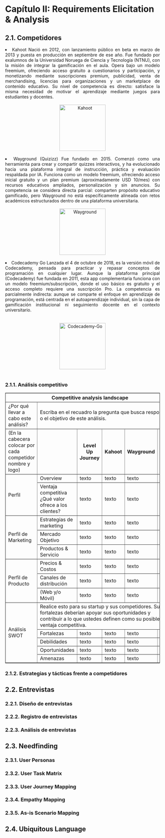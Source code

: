 # Capítulo II: Requirements Elicitation & Analysis
## 2.1. Competidores
<div align="justify"


1. Kahoot Nació en 2012, con lanzamiento público en beta en marzo de 2013 y puesta en producción en septiembre de ese año. Fue fundado por exalumnos de la Universidad Noruega de Ciencia y Tecnología (NTNU), con la misión de integrar la gamificación en el aula. Opera bajo un modelo freemium, ofreciendo acceso gratuito a cuestionarios y participación, y monetizando mediante suscripciones premium, publicidad, venta de merchandising, licencias para organizaciones y un marketplace de contenido educativo. Su nivel de competencia es directo: satisface la misma necesidad de motivar el aprendizaje mediante juegos para estudiantes y docentes. <div align="center"><br><img src="https://i.imgur.com/p9EK8sf.png" alt="Kahoot" width="150"/></div><br>
2. Wayground (Quizizz) Fue fundado en 2015. Comenzó como una herramienta para crear y compartir quizzes interactivos, y ha evolucionado hacia una plataforma integral de instrucción, práctica y evaluación respaldada por IA. Funciona como un modelo freemium, ofreciendo acceso inicial gratuito y un plan premium (aproximadamente USD 10/mes) con recursos educativos ampliados, personalización y sin anuncios. Su competencia se considera directa parcial: comparten propósito educativo gamificado, pero Wayground no está específicamente alineada con retos académicos estructurados dentro de una plataforma universitaria. <div align="center"><br><img src="https://i.imgur.com/FJwVJpW.png" alt="Wayground" width="150"/></div><br>
3. Codecademy Go Lanzada el 4 de octubre de 2018, es la versión móvil de Codecademy, pensada para practicar y repasar conceptos de programación en cualquier lugar. Aunque la plataforma principal (Codecademy) fue fundada en 2011, esta app complementaria funciona con un modelo freemium/subscripción, donde el uso básico es gratuito y el acceso completo requiere una suscripción Pro. La competencia es parcialmente indirecta: aunque se comparte el enfoque en aprendizaje de programación, está centrada en el autoaprendizaje individual, sin la capa de gamificación institucional ni seguimiento docente en el contexto universitario.<div align="center"><br><br><img src="https://i.imgur.com/ibecjIP.png" alt="Codecademy-Go" width="150"/></div><br>

</div>


### 2.1.1. Análisis competitivo

<table border="1" cellpadding="6" cellspacing="0">
  <tr>
    <th colspan="6">Competitive analysis landscape</th>
  </tr>

  <tr>
    <td>¿Por qué llevar a cabo este análisis?</td>
    <td colspan="5">Escriba en el recuadro la pregunta que busca responder o el objetivo de este análisis.</td>
  </tr>

  <tr>
    <td>(En la cabecera colocar por cada competidor nombre y logo)</td>
    <td></td>
    <th>Level Up Journey</th>
    <th>Kahoot</th>
    <th>Wayground</th>
    <th></th>
  </tr>

  <!-- PERFIL -->
  <tr>
    <td rowspan="2">Perfil</td>
    <td>Overview</td>
    <td>texto</td><td>texto</td><td>texto</td><td>texto</td>
  </tr>
  <tr>
    <td>Ventaja competitiva ¿Qué valor ofrece a los clientes?</td>
    <td>texto</td><td>texto</td><td>texto</td><td>texto</td>
  </tr>

  <!-- PERFIL DE MARKETING -->
  <tr>
    <td rowspan="3">Perfil de Marketing</td>
    <td>Estrategias de marketing</td>
    <td>texto</td><td>texto</td><td>texto</td><td>texto</td>
  </tr>
  <tr>
    <td>Mercado Objetivo</td>
    <td>texto</td><td>texto</td><td>texto</td><td>texto</td>
  </tr>
  <tr>
    <td>Productos &amp; Servicio</td>
    <td>texto</td><td>texto</td><td>texto</td><td>texto</td>
  </tr>

  <!-- PERFIL DE PRODUCTO -->
  <tr>
    <td rowspan="3">Perfil de Producto</td>
    <td>Precios &amp; Costos</td>
    <td>texto</td><td>texto</td><td>texto</td><td>texto</td>
  </tr>
  <tr>
    <td>Canales de distribución</td>
    <td>texto</td><td>texto</td><td>texto</td><td>texto</td>
  </tr>
  <tr>
    <td>(Web y/o Móvil)</td>
    <td>texto</td><td>texto</td><td>texto</td><td>texto</td>
  </tr>

  <!-- ANÁLISIS SWOT -->
  <tr>
    <td rowspan="5">Análisis SWOT</td>
    <td colspan="5">
      Realice esto para su startup y sus competidores. Sus fortalezas deberían apoyar sus oportunidades y contribuir a lo que ustedes definen como su posible ventaja competitiva.
    </td>
  </tr>
  <tr>
    <td>Fortalezas</td>
    <td>texto</td><td>texto</td><td>texto</td><td>texto</td>
  </tr>
  <tr>
    <td>Debilidades</td>
    <td>texto</td><td>texto</td><td>texto</td><td>texto</td>
  </tr>
  <tr>
    <td>Oportunidades</td>
    <td>texto</td><td>texto</td><td>texto</td><td>texto</td>
  </tr>
  <tr>
    <td>Amenazas</td>
    <td>texto</td><td>texto</td><td>texto</td><td>texto</td>
  </tr>
</table>



### 2.1.2. Estrategias y tácticas frente a competidores
## 2.2. Entrevistas
### 2.2.1. Diseño de entrevistas
### 2.2.2. Registro de entrevistas
### 2.2.3. Análisis de entrevistas
## 2.3. Needfinding
### 2.3.1. User Personas
### 2.3.2. User Task Matrix
### 2.3.3. User Journey Mapping
### 2.3.4. Empathy Mapping
### 2.3.5. As-is Scenario Mapping
## 2.4. Ubiquitous Language